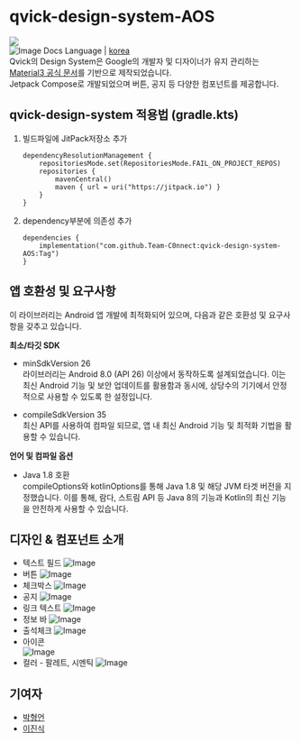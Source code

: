 # qvick-design-system-AOS
[![](https://jitpack.io/v/Team-C0nnect/qvick-design-system-AOS.svg)](https://jitpack.io/#Team-C0nnect/qvick-design-system-AOS)  
![Image](https://github.com/user-attachments/assets/551b3e46-7091-40b4-8c1d-6617949e7106)
Docs Language | [korea](https://github.com/Team-C0nnect/qvick-design-system-AOS)  
Qvick의 Design System은 Google의 개발자 및 디자이너가 유지 관리하는 [Material3 공식 문서](https://material.io/)를 기반으로 제작되었습니다.  
Jetpack Compose로 개발되었으며 버튼, 공지 등 다양한 컴포넌트를 제공합니다.  

## qvick-design-system 적용법 (gradle.kts)
1. 빌드파일에 JitPack저장소 추가   
   ```
   dependencyResolutionManagement {
       repositoriesMode.set(RepositoriesMode.FAIL_ON_PROJECT_REPOS)
       repositories {
           mavenCentral()
           maven { url = uri("https://jitpack.io") }
       }
   }
   ```
2. dependency부분에 의존성 추가   
    ```
    dependencies {
        implementation("com.github.Team-C0nnect:qvick-design-system-AOS:Tag")
    }
   ```
   
## 앱 호환성 및 요구사항 
이 라이브러리는 Android 앱 개발에 최적화되어 있으며, 다음과 같은 호환성 및 요구사항을 갖추고 있습니다.  

**최소/타깃 SDK**
- minSdkVersion 26  
라이브러리는 Android 8.0 (API 26) 이상에서 동작하도록 설계되었습니다. 
이는 최신 Android 기능 및 보안 업데이트를 활용함과 동시에, 상당수의 기기에서 안정적으로 사용할 수 있도록 한 설정입니다.

- compileSdkVersion 35  
최신 API를 사용하여 컴파일 되므로, 앱 내 최신 Android 기능 및 최적화 기법을 활용할 수 있습니다.

**언어 및 컴파일 옵션**
- Java 1.8 호환  
   compileOptions와 kotlinOptions를 통해 Java 1.8 및 해당 JVM 타겟 버전을 지정했습니다. 
   이를 통해, 람다, 스트림 API 등 Java 8의 기능과 Kotlin의 최신 기능을 안전하게 사용할 수 있습니다.

## 디자인 & 컴포넌트 소개
- 텍스트 필드
  ![Image](https://github.com/user-attachments/assets/96352bf2-9ccf-4dd0-a579-4425fe0bd8b0)
- 버튼
  ![Image](https://github.com/user-attachments/assets/d9b47ecb-f857-416c-99fd-1cbd5e948a6b)
- 체크박스
  ![Image](https://github.com/user-attachments/assets/619a8276-cfc7-4775-bbf8-7a12dd786ec4)
- 공지
  ![Image](https://github.com/user-attachments/assets/4e08ede4-f6db-41d3-a227-d9861acff8d2)
- 링크 텍스트
  ![Image](https://github.com/user-attachments/assets/92852823-15f8-4a6c-89cb-23094afda1ae)
- 정보 바
  ![Image](https://github.com/user-attachments/assets/04874639-b594-4f88-8bae-76be745ae618)
- 출석체크
  ![Image](https://github.com/user-attachments/assets/fa578a50-3acc-4210-8b69-bbc1fce17626)
- 아이콘  
  ![Image](https://github.com/user-attachments/assets/14607a6b-1b4e-4696-88fb-22a47a4bce9d)
- 컬러 - 팔레트, 시멘틱
  ![Image](https://github.com/user-attachments/assets/8f032c0d-0645-43cc-9424-dee2d0bc50ee)

## 기여자
- [박형언](https://github.com/hyeong-eon)
- [이진식](https://github.com/hom237)